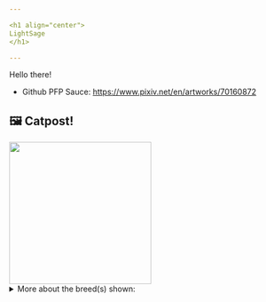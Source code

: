 ```yaml
---

<h1 align="center">
LightSage
</h1>

---
```


Hello there!


- Github PFP Sauce: https://www.pixiv.net/en/artworks/70160872


## 🖼️ Catpost!

<sub>
    <img src="https://cdn2.thecatapi.com/images/fA-hvyvz1.jpg" height="256">
</sub>


<details>
<summary>More about the breed(s) shown:</summary>

Breed: LaPerm

Description: LaPerms are gentle and affectionate but also very active. Unlike many active breeds, the LaPerm is also quite content to be a lap cat. The LaPerm will often follow your lead; that is, if they are busy playing and you decide to sit and relax, simply pick up your LaPerm and sit down with it, and it will stay in your lap, devouring the attention you give it.

Links:
<ul>
  <li>CFA http://cfa.org/Breeds/BreedsKthruR/LaPerm.aspx</li>
  <li>Wikipedia https://en.wikipedia.org/wiki/LaPerm</li>
</ul> 

</details>
